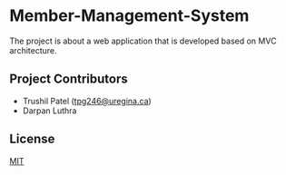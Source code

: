 # Member-Management-System
The project is about a web application that is developed based on MVC architecture.

## Project Contributors
* Trushil Patel (tpg246@uregina.ca)
* Darpan Luthra


## License
[MIT](https://choosealicense.com/licenses/mit/)
